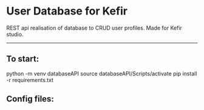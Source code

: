 # User Database for Kefir
REST api realisation of database to CRUD user profiles. Made for Kefir studio.

***

## To start:

python -m venv databaseAPI
source databaseAPI/Scripts/activate
pip install -r requirements.txt

## Config files:


